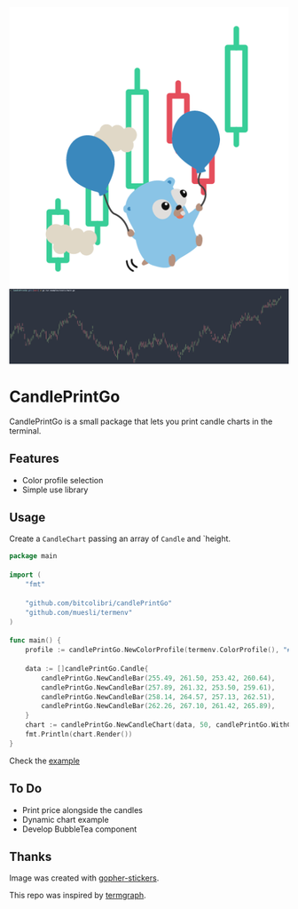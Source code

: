 <div align="center">
    <img src="docs/candleChartGo.png" />
    <img src="docs/Screenshot.png" />
</div>

# CandlePrintGo

CandlePrintGo is a small package that lets you print candle charts in the terminal.

## Features
 * Color profile selection
 * Simple use library

## Usage

Create a `CandleChart` passing an array of `Candle` and `height.

```go
package main

import (
	"fmt"
	
	"github.com/bitcolibri/candlePrintGo"
	"github.com/muesli/termenv"
)

func main() {
	profile := candlePrintGo.NewColorProfile(termenv.ColorProfile(), "#A8CC8C", "#E88388")
	
	data := []candlePrintGo.Candle{
		candlePrintGo.NewCandleBar(255.49, 261.50, 253.42, 260.64),
		candlePrintGo.NewCandleBar(257.89, 261.32, 253.50, 259.61),
		candlePrintGo.NewCandleBar(258.14, 264.57, 257.13, 262.51),
		candlePrintGo.NewCandleBar(262.26, 267.10, 261.42, 265.89),
	}
	chart := candlePrintGo.NewCandleChart(data, 50, candlePrintGo.WithColorProfile(profile))
	fmt.Println(chart.Render())
}
```

Check the [example](examples/static/main.go)

## To Do
* Print price alongside the candles
* Dynamic chart example
* Develop BubbleTea component

## Thanks
Image was created with [gopher-stickers](https://github.com/tenntenn/gopher-stickers).

This repo was inspired by [termgraph](https://github.com/sgeisler/termgraph).